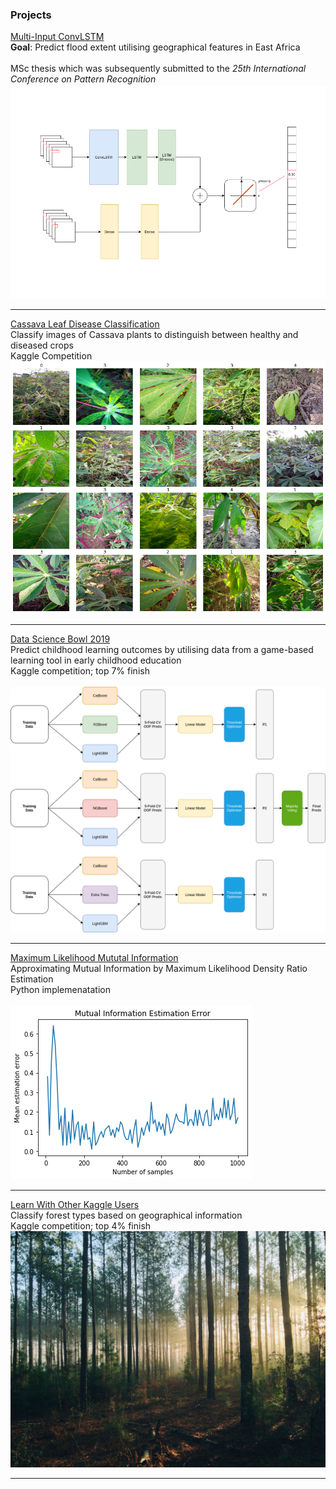 ### Projects 

[Multi-Input ConvLSTM](/msc)
<br>
**Goal**: Predict flood extent utilising geographical features in East Africa
<br><br>
MSc thesis which was subsequently submitted to the *25th International Conference on Pattern Recognition*
<br>
<img src="images/model_cropped.png?raw=true"/>

---

[Cassava Leaf Disease Classification](/cassava)
<br>
Classify images of Cassava plants to distinguish between healthy and diseased crops
<br>
Kaggle Competition
<br>
<img src="images/cassava.png?raw=true"/>

---

[Data Science Bowl 2019](/ds-bowl19)
<br>
Predict childhood learning outcomes by utilising data from a game-based learning tool in early childhood
education
<br>
Kaggle competition; top 7% finish
<br><br>
<img src="images/ds-bowl19.png?raw=true"/>

---
[Maximum Likelihood Mututal Information](/mlmi)
<br>
Approximating Mutual Information by Maximum Likelihood Density Ratio Estimation
<br>
Python implemenatation
<br><br>
<img src="images/mlmi_example.png?raw=true"/>

---
[Learn With Other Kaggle Users](/forrest-kaggle.md)
<br>
Classify forest types based on geographical information
<br>
Kaggle competition; top 4% finish
<br>
<img src="images/forrest.jpg?raw=true"/>

---
